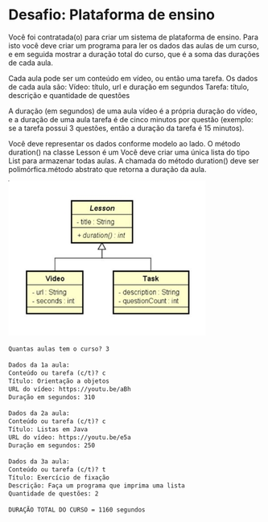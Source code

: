 # Desafio: Plataforma de ensino

Você foi contratada(o) para criar um sistema de plataforma de ensino. Para isto você deve criar um
programa para ler os dados das aulas de um curso, e em seguida mostrar a duração total do curso, que é
a soma das durações de cada aula.

Cada aula pode ser um conteúdo em vídeo, ou então uma tarefa. Os dados de cada aula são:
Vídeo: título, url e duração em segundos
Tarefa: título, descrição e quantidade de questões

A duração (em segundos) de uma aula vídeo é a própria duração do vídeo, e a duração de uma aula tarefa é de cinco minutos por questão (exemplo: 
se a tarefa possui 3 questões, então a duração da tarefa é 15 minutos).

Você deve representar os dados conforme modelo ao lado. O método duration() na classe Lesson é um Você deve criar uma única lista do tipo
List<Lesson> para armazenar todas aulas. A chamada do método duration() deve ser polimórfica.método abstrato que retorna a duração da aula.

![Diagrama de Classes](img.jpg)

```
Quantas aulas tem o curso? 3

Dados da 1a aula:
Conteúdo ou tarefa (c/t)? c
Título: Orientação a objetos
URL do vídeo: https://youtu.be/aBh
Duração em segundos: 310

Dados da 2a aula:
Conteúdo ou tarefa (c/t)? c
Título: Listas em Java
URL do vídeo: https://youtu.be/e5a
Duração em segundos: 250

Dados da 3a aula:
Conteúdo ou tarefa (c/t)? t
Título: Exercício de fixação
Descrição: Faça um programa que imprima uma lista
Quantidade de questões: 2

DURAÇÃO TOTAL DO CURSO = 1160 segundos
